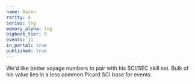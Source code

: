 ```yaml
---
name: Galen
rarity: 4
series: tng
memory_alpha: tng
bigbook_tier: 9
events: 11
in_portal: true
published: true
---
```


We'd like better voyage numbers to pair with his SCI/SEC skill set. Bulk of his value lies in a less common Picard SCI base for events.
